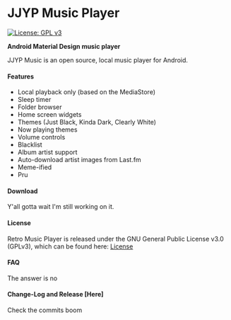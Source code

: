 # JJYP Music Player

[![License: GPL v3](https://img.shields.io/badge/License-GPL%20v3-blue.svg)](https://github.com/h4h13/RetroMusicPlayer/blob/master/LICENSE.txt)

**Android Material Design music player**

JJYP Music is an open source, local music player for Android.

#### Features

- Local playback only (based on the MediaStore)
- Sleep timer
- Folder browser
- Home screen widgets
- Themes (Just Black, Kinda Dark, Clearly White)
- Now playing themes
- Volume controls
- Blacklist
- Album artist support
- Auto-download artist images from Last.fm
- Meme-ified
- Pru

#### Download

Y'all gotta wait I'm still working on it.


#### License

Retro Music Player is released under the GNU General Public License v3.0 (GPLv3), which can be found here: [License](LICENSE.md)

#### FAQ 

The answer is no

#### Change-Log and Release [Here]
Check the commits boom

